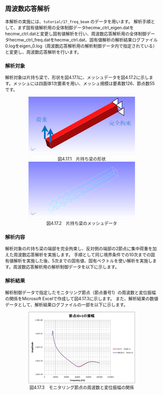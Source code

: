 
## 周波数応答解析

本解析の実施には、`tutorial/17_freq_beam` のデータを用います。
解析手順として、まず固有値解析用の全体制御データhecmw\_ctrl\_eigen.datをhecmw\_ctrl.datと変更し固有値解析を行い、周波数応答解析用の全体制御データhecmw\_ctrl\_freq.datをhecmw\_ctrl.dat、固有値解析の解析結果ログファイル0.logをeigen\_0.log（周波数応答解析用の解析制御データ内で指定されている）と変更し、周波数応答解析を行います。

### 解析対象

解析対象は片持ち梁で、形状を図4.17.1に、メッシュデータを図4.17.2に示します。メッシュには四面体1次要素を用い、メッシュ規模は要素数126、節点数55です。

<div style="text-align: center;">
<img src="./media/tutorial17_01.png" width="350px"><br>
図4.17.1　片持ち梁の形状
</div>

<div style="text-align: center;">
<img src="./media/tutorial17_02.png" width="350px"><br>
図4.17.2　片持ち梁のメッシュデータ
</div>

### 解析内容

解析対象の片持ち梁の端部を完全拘束し、反対側の端部の2節点に集中荷重を加えた周波数応答解析を実施します。
手順として同じ境界条件での10次までの固有値解析を実施した後、5次までの固有値、固有ベクトルを使い解析を実施します。周波数応答解析用の解析制御データを以下に示します。

### 解析結果

解析制御データで指定したモニタリング節点（節点番号1）の周波数と変位振幅の関係をMicrosoft Excelで作成して図4.17.3に示します。
また、解析結果の数値データとして、解析結果ログファイルの一部を以下に示します。

<div style="text-align: center;">
<img src="./media/tutorial17_03.png" width="350px"><br>
図4.17.3　モニタリング節点の周波数と変位振幅の関係
</div>
